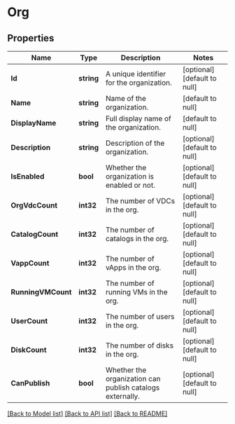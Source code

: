 # Org

## Properties
Name | Type | Description | Notes
------------ | ------------- | ------------- | -------------
**Id** | **string** | A unique identifier for the organization. | [optional] [default to null]
**Name** | **string** | Name of the organization. | [default to null]
**DisplayName** | **string** | Full display name of the organization. | [default to null]
**Description** | **string** | Description of the organization. | [optional] [default to null]
**IsEnabled** | **bool** | Whether the organization is enabled or not. | [optional] [default to null]
**OrgVdcCount** | **int32** | The number of VDCs in the org. | [optional] [default to null]
**CatalogCount** | **int32** | The number of catalogs in the org. | [optional] [default to null]
**VappCount** | **int32** | The number of vApps in the org. | [optional] [default to null]
**RunningVMCount** | **int32** | The number of running VMs in the org. | [optional] [default to null]
**UserCount** | **int32** | The number of users in the org. | [optional] [default to null]
**DiskCount** | **int32** | The number of disks in the org. | [optional] [default to null]
**CanPublish** | **bool** | Whether the organization can publish catalogs externally. | [optional] [default to null]

[[Back to Model list]](../README.md#documentation-for-models) [[Back to API list]](../README.md#documentation-for-api-endpoints) [[Back to README]](../README.md)


